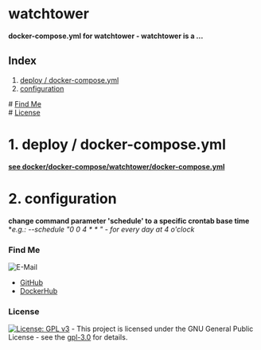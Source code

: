 # watchtower

**docker-compose.yml for watchtower - watchtower is a ...**  

## Index

1. [deploy / docker-compose.yml](#deploy)  
2. [configuration](#configuration)  

\# [Find Me](#findme)  
\# [License](#license)  

# 1. deploy / docker-compose.yml <a name="deploy"></a>  
**[see docker/docker-compose/watchtower/docker-compose.yml](https://github.com/3x3cut0r/synology/blob/master/docker/docker-compose/watchtower/docker-compose.yml)**  

# 2. configuration <a name="configuration"></a>  
**change command parameter 'schedule' to a specific crontab base time**  
**e.g.: --schedule "0 0 4 * * *" - for every day at 4 o'clock**

### Find Me <a name="findme"></a>

![E-Mail](https://img.shields.io/badge/E--Mail-executor55%40gmx.de-red)
* [GitHub](https://github.com/3x3cut0r)
* [DockerHub](https://hub.docker.com/u/3x3cut0r)

### License <a name="license"></a>

[![License: GPL v3](https://img.shields.io/badge/License-GPLv3-blue.svg)](https://www.gnu.org/licenses/gpl-3.0) - This project is licensed under the GNU General Public License - see the [gpl-3.0](https://www.gnu.org/licenses/gpl-3.0.en.html) for details.
